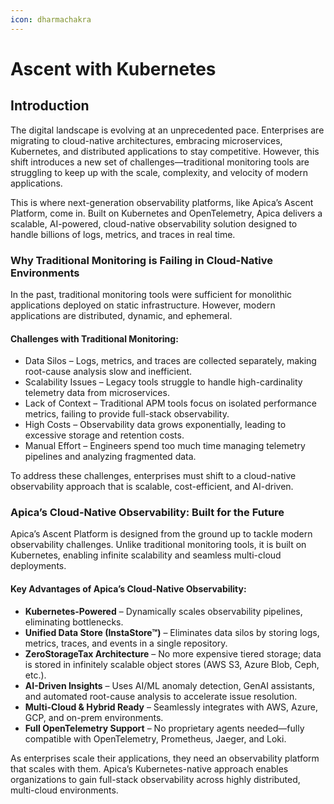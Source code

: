 ```yaml
---
icon: dharmachakra
---
```


# Ascent with Kubernetes

## Introduction

The digital landscape is evolving at an unprecedented pace. Enterprises are migrating to cloud-native architectures, embracing microservices, Kubernetes, and distributed applications to stay competitive. However, this shift introduces a new set of challenges—traditional monitoring tools are struggling to keep up with the scale, complexity, and velocity of modern applications.

This is where next-generation observability platforms, like Apica’s Ascent Platform, come in. Built on Kubernetes and OpenTelemetry, Apica delivers a scalable, AI-powered, cloud-native observability solution designed to handle billions of logs, metrics, and traces in real time.

### Why Traditional Monitoring is Failing in Cloud-Native Environments

In the past, traditional monitoring tools were sufficient for monolithic applications deployed on static infrastructure. However, modern applications are distributed, dynamic, and ephemeral.

#### Challenges with Traditional Monitoring:

* Data Silos – Logs, metrics, and traces are collected separately, making root-cause analysis slow and inefficient.
* Scalability Issues – Legacy tools struggle to handle high-cardinality telemetry data from microservices.
* Lack of Context – Traditional APM tools focus on isolated performance metrics, failing to provide full-stack observability.
* High Costs – Observability data grows exponentially, leading to excessive storage and retention costs.
* Manual Effort – Engineers spend too much time managing telemetry pipelines and analyzing fragmented data.

To address these challenges, enterprises must shift to a cloud-native observability approach that is scalable, cost-efficient, and AI-driven.

### Apica’s Cloud-Native Observability: Built for the Future

Apica’s Ascent Platform is designed from the ground up to tackle modern observability challenges. Unlike traditional monitoring tools, it is built on Kubernetes, enabling infinite scalability and seamless multi-cloud deployments.

#### Key Advantages of Apica’s Cloud-Native Observability:

* **Kubernetes-Powered** – Dynamically scales observability pipelines, eliminating bottlenecks.
* **Unified Data Store (InstaStore™)** – Eliminates data silos by storing logs, metrics, traces, and events in a single repository.
* **ZeroStorageTax Architecture** – No more expensive tiered storage; data is stored in infinitely scalable object stores (AWS S3, Azure Blob, Ceph, etc.).
* **AI-Driven Insights** – Uses AI/ML anomaly detection, GenAI assistants, and automated root-cause analysis to accelerate issue resolution.
* **Multi-Cloud & Hybrid Ready** – Seamlessly integrates with AWS, Azure, GCP, and on-prem environments.
* **Full OpenTelemetry Support** – No proprietary agents needed—fully compatible with OpenTelemetry, Prometheus, Jaeger, and Loki.

As enterprises scale their applications, they need an observability platform that scales with them. Apica’s Kubernetes-native approach enables organizations to gain full-stack observability across highly distributed, multi-cloud environments.
